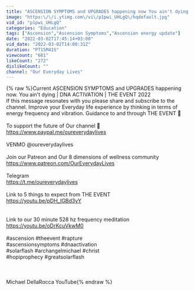 ```yaml
---
title: "ASCENSION SYMPTOMS and UPGRADES happening now You ain't dying | DNA ACTIVATION ● The EVENT"
image: "https:\/\/i.ytimg.com\/vi\/p1pwi_UHLgQ\/hqdefault.jpg"
vid_id: "p1pwi_UHLgQ"
categories: "Education"
tags: ["Ascension","Ascension Symptoms","Ascension energy update"]
date: "2022-03-02T17:45:14+03:00"
vid_date: "2022-03-02T14:00:31Z"
duration: "PT15M41S"
viewcount: "681"
likeCount: "272"
dislikeCount: ""
channel: "Our Everyday Lives"
---
```

{% raw %}Current ASCENSION SYMPTOMS and UPGRADES happening now. You ain't dying | DNA ACTIVATION | THE EVENT 2022<br />If this message resonates with you please share and subscribe to the channel.  Improve your Everyday life experience by thinking in terms of energy frequency and vibration.  Guidance to and through THE EVENT 💫<br /><br />To support the future of Our channel 🙏<br /><a rel="nofollow" target="blank" href="https://www.paypal.me/oureverydaylives">https://www.paypal.me/oureverydaylives</a><br /><br />VENMO @oureverydaylives<br /><br />Join our Patreon and Our 8 dimensions of wellness community <br /><a rel="nofollow" target="blank" href="https://www.patreon.com/OurEverydayLives">https://www.patreon.com/OurEverydayLives</a><br /><br />Telegram <br /><a rel="nofollow" target="blank" href="https://t.me/oureverydaylives">https://t.me/oureverydaylives</a><br /><br />Link to 5 things to expect from THE EVENT <br /><a rel="nofollow" target="blank" href="https://youtu.be/pDH_IGBd3yY">https://youtu.be/pDH_IGBd3yY</a><br /><br /><br />Link to our 30 minute 528 hz frequency meditation <br /><a rel="nofollow" target="blank" href="https://youtu.be/oDrKcuVkwM0">https://youtu.be/oDrKcuVkwM0</a><br /><br />#ascension  #theevent #rapture <br />#ascensionsymptoms #dnaactivation <br /> #solarflash  #archangelmichael #christ <br />#hopiprophecy #greatsolarflash <br /><br /><br /><br />Michael DellaRocca YouTube{% endraw %}
